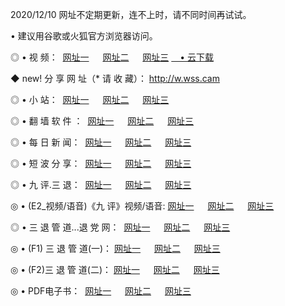 <p>2020/12/10 网址不定期更新，连不上时，请不同时间再试试。
<p>• 建议用谷歌或火狐官方浏览器访问。
<p>◎ • 视 频： 
<a href="http://pcn.wemusiclabel.com/" target="_blank">网址一</a> 　 
<a href="http://ack.wemusiclabel.com/" target="_blank">网址二</a> 　 
<a href="http://ack.wemusiclabel.com/b.html" target="_blank">网址三</a>
<a href="https://yadi.sk/d/d0sUeAOpal3njw" target="_blank">　• 云下载 </a></p>
<p>◆ new! 分 享 网 址（* 请 收 藏）： <a href="http://get.wemusiclabel.com/a.html">http://w.wss.cam</a></p>

<p>◎ • 小 站：  
<a href="http://pcn.wemusiclabel.com/f.html" target="_blank">网址一</a> 　 
<a href="http://ack.wemusiclabel.com/h.html" target="_blank">网址二</a> 　 
<a href="http://ack.wemusiclabel.com/k/" target="_blank">网址三</a></p>
<p>◎ • 翻 墙 软 件 ：  
<a href="http://pcn.wemusiclabel.com/ff/" target="_blank">网址一</a> 　 
<a href="http://ack.wemusiclabel.com/s/read/a1_nd.html" target="_blank">网址二</a> 　 
<a href="http://ack.wemusiclabel.com/ff/index.html" target="_blank">网址三</a></p>
<p>◎ • 每 日 新 闻：  
<a href="http://pcn.wemusiclabel.com/day/" target="_blank">网址一</a> 　 
<a href="http://ack.wemusiclabel.com/day/" target="_blank">网址二</a> 　 
<a href="http://ack.wemusiclabel.com/day/index.html" target="_blank">网址三</a></p>
<p>◎ • 短 波 分 享：  
<a href="http://pcn.wemusiclabel.com/h/" target="_blank">网址一</a> 　 
<a href="http://ack.wemusiclabel.com/h/" target="_blank">网址二</a> 　 
<a href="http://ack.wemusiclabel.com/h/index.html" target="_blank">网址三</a></p>
<p>◎ • 九 评.三 退：  
<a href="http://pcn.wemusiclabel.com/t/" target="_blank">网址一</a> 　 
<a href="http://ack.wemusiclabel.com/v2/index.html" target="_blank">网址二</a> 　 
<a href="http://ack.wemusiclabel.com/tt/index.html" target="_blank">网址三</a> 　</p>
<p>◎ • (E2_视频/语音)《九 评》视频/语音: 
<a href="http://ack.wemusiclabel.com/7738.html" target="_blank">网址一</a> 　 
<a href="http://ack.wemusiclabel.com/7614.html" target="_blank">网址二</a> 　 
<a href="http://ack.wemusiclabel.com/7633.html" target="_blank">网址三</a></p>
<p>◎ • 三 退 管 道...退 党 网：  
<a href="http://pcn.wemusiclabel.com/go/td1.html" target="_blank">网址一</a> 　 
<a href="http://ack.wemusiclabel.com/go/td2.html" target="_blank">网址二</a> 　 
<a href="http://ack.wemusiclabel.com/go/td3.html" target="_blank">网址三</a></p>
<p>◎ • (F1) 三 退 管 道(一)： 
<a href="http://pcn.wemusiclabel.com/dd/" target="_blank">网址一</a> 　 
<a href="http://ack.wemusiclabel.com/s/read/a1_tdx.html" target="_blank">网址二</a> 　 
<a href="http://ack.wemusiclabel.com/dd/" target="_blank">网址三</a></p>
<p>◎ • (F2)三 退 管 道(二)： 
<a href="http://ack.wemusiclabel.com/d/" target="_blank">网址一</a> 　 
<a href="http://pcn.wemusiclabel.com/d/index.html" target="_blank">网址二</a> 　 
<a href="http://ack.wemusiclabel.com/d/" target="_blank">网址三</a></p>
<p>◎ • PDF电子书：  
<a href="http://pcn.wemusiclabel.com/p/" target="_blank">网址一</a> 　 
<a href="http://ack.wemusiclabel.com/p/index.html" target="_blank">网址二</a> 　 
<a href="http://ack.wemusiclabel.com/p/" target="_blank">网址三</a></p>
